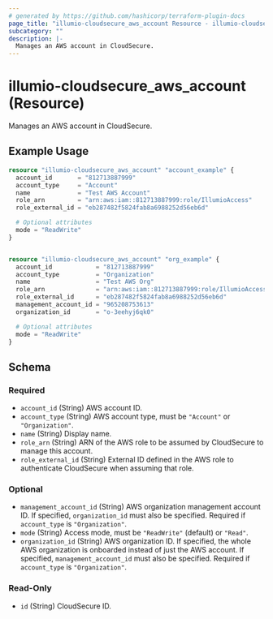 ```yaml
---
# generated by https://github.com/hashicorp/terraform-plugin-docs
page_title: "illumio-cloudsecure_aws_account Resource - illumio-cloudsecure"
subcategory: ""
description: |-
  Manages an AWS account in CloudSecure.
---
```


# illumio-cloudsecure_aws_account (Resource)

Manages an AWS account in CloudSecure.

## Example Usage

```terraform
resource "illumio-cloudsecure_aws_account" "account_example" {
  account_id       = "812713887999"
  account_type     = "Account"
  name             = "Test AWS Account"
  role_arn         = "arn:aws:iam::812713887999:role/IllumioAccess"
  role_external_id = "eb287482f5824fab8a6988252d56eb6d"

  # Optional attributes
  mode = "ReadWrite"
}


resource "illumio-cloudsecure_aws_account" "org_example" {
  account_id            = "812713887999"
  account_type          = "Organization"
  name                  = "Test AWS Org"
  role_arn              = "arn:aws:iam::812713887999:role/IllumioAccess"
  role_external_id      = "eb287482f5824fab8a6988252d56eb6d"
  management_account_id = "965208753613"
  organization_id       = "o-3eehyj6qk0"

  # Optional attributes
  mode = "ReadWrite"
}
```

<!-- schema generated by tfplugindocs -->
## Schema

### Required

- `account_id` (String) AWS account ID.
- `account_type` (String) AWS account type, must be `"Account"` or `"Organization"`.
- `name` (String) Display name.
- `role_arn` (String) ARN of the AWS role to be assumed by CloudSecure to manage this account.
- `role_external_id` (String) External ID defined in the AWS role to authenticate CloudSecure when assuming that role.

### Optional

- `management_account_id` (String) AWS organization management account ID. If specified, `organization_id` must also be specified. Required if `account_type` is `"Organization"`.
- `mode` (String) Access mode, must be `"ReadWrite"` (default) or `"Read"`.
- `organization_id` (String) AWS organization ID. If specified, the whole AWS organization is onboarded instead of just the AWS account. If specified, `management_account_id` must also be specified. Required if `account_type` is `"Organization"`.

### Read-Only

- `id` (String) CloudSecure ID.

